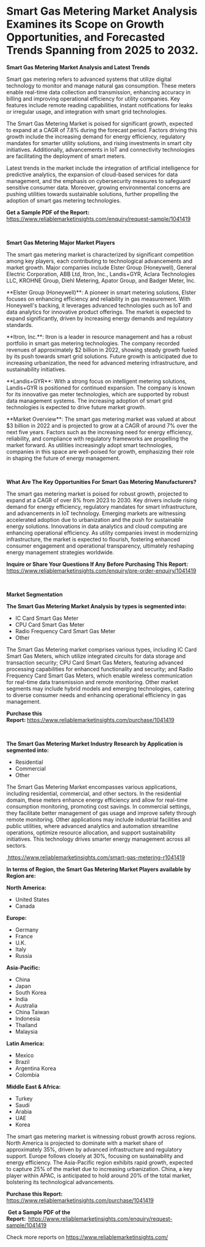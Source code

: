 <p><h1>Smart Gas Metering Market Analysis Examines its Scope on Growth Opportunities, and Forecasted Trends Spanning from 2025 to 2032.</h1></p><p><strong>Smart Gas Metering Market Analysis and Latest Trends</strong></p>
<p><p>Smart gas metering refers to advanced systems that utilize digital technology to monitor and manage natural gas consumption. These meters enable real-time data collection and transmission, enhancing accuracy in billing and improving operational efficiency for utility companies. Key features include remote reading capabilities, instant notifications for leaks or irregular usage, and integration with smart grid technologies.</p><p>The Smart Gas Metering Market is poised for significant growth, expected to expand at a CAGR of 7.8% during the forecast period. Factors driving this growth include the increasing demand for energy efficiency, regulatory mandates for smarter utility solutions, and rising investments in smart city initiatives. Additionally, advancements in IoT and connectivity technologies are facilitating the deployment of smart meters. </p><p>Latest trends in the market include the integration of artificial intelligence for predictive analytics, the expansion of cloud-based services for data management, and the emphasis on cybersecurity measures to safeguard sensitive consumer data. Moreover, growing environmental concerns are pushing utilities towards sustainable solutions, further propelling the adoption of smart gas metering technologies.</p></p>
<p><strong>Get a Sample PDF of the Report:&nbsp;</strong> <a href="https://www.reliablemarketinsights.com/enquiry/request-sample/1041419?utm_campaign=2443&utm_medium=2&utm_source=Github&utm_content=ia&utm_term=22022025&utm_id=smart-gas-metering">https://www.reliablemarketinsights.com/enquiry/request-sample/1041419</a></p>
<p>&nbsp;</p>
<p><strong>Smart Gas Metering Major Market Players</strong></p>
<p><p>The smart gas metering market is characterized by significant competition among key players, each contributing to technological advancements and market growth. Major companies include Elster Group (Honeywell), General Electric Corporation, ABB Ltd, Itron, Inc., Landis+GYR, Aclara Technologies LLC, KROHNE Group, Diehl Metering, Apator Group, and Badger Meter, Inc.</p><p>**Elster Group (Honeywell)**: A pioneer in smart metering solutions, Elster focuses on enhancing efficiency and reliability in gas measurement. With Honeywell's backing, it leverages advanced technologies such as IoT and data analytics for innovative product offerings. The market is expected to expand significantly, driven by increasing energy demands and regulatory standards.</p><p>**Itron, Inc.**: Itron is a leader in resource management and has a robust portfolio in smart gas metering technologies. The company recorded revenues of approximately $2 billion in 2022, showing steady growth fueled by its push towards smart grid solutions. Future growth is anticipated due to increasing urbanization, the need for advanced metering infrastructure, and sustainability initiatives.</p><p>**Landis+GYR**: With a strong focus on intelligent metering solutions, Landis+GYR is positioned for continued expansion. The company is known for its innovative gas meter technologies, which are supported by robust data management systems. The increasing adoption of smart grid technologies is expected to drive future market growth.</p><p>**Market Overview**: The smart gas metering market was valued at about $3 billion in 2022 and is projected to grow at a CAGR of around 7% over the next five years. Factors such as the increasing need for energy efficiency, reliability, and compliance with regulatory frameworks are propelling the market forward. As utilities increasingly adopt smart technologies, companies in this space are well-poised for growth, emphasizing their role in shaping the future of energy management.</p></p>
<p>&nbsp;</p>
<p><strong>What Are The Key Opportunities For Smart Gas Metering Manufacturers?</strong></p>
<p><p>The smart gas metering market is poised for robust growth, projected to expand at a CAGR of over 8% from 2023 to 2030. Key drivers include rising demand for energy efficiency, regulatory mandates for smart infrastructure, and advancements in IoT technology. Emerging markets are witnessing accelerated adoption due to urbanization and the push for sustainable energy solutions. Innovations in data analytics and cloud computing are enhancing operational efficiency. As utility companies invest in modernizing infrastructure, the market is expected to flourish, fostering enhanced consumer engagement and operational transparency, ultimately reshaping energy management strategies worldwide.</p></p>
<p><strong>Inquire or Share Your Questions If Any Before Purchasing This Report:</strong> <a href="https://www.reliablemarketinsights.com/enquiry/pre-order-enquiry/1041419?utm_campaign=2443&utm_medium=2&utm_source=Github&utm_content=ia&utm_term=22022025&utm_id=smart-gas-metering">https://www.reliablemarketinsights.com/enquiry/pre-order-enquiry/1041419</a></p>
<p>&nbsp;</p>
<p><strong>Market Segmentation</strong></p>
<p><strong>The Smart Gas Metering Market Analysis by types is segmented into:</strong></p>
<p><ul><li>IC Card Smart Gas Meter</li><li>CPU Card Smart Gas Meter</li><li>Radio Frequency Card Smart Gas Meter</li><li>Other</li></ul></p>
<p><p>The Smart Gas Metering market comprises various types, including IC Card Smart Gas Meters, which utilize integrated circuits for data storage and transaction security; CPU Card Smart Gas Meters, featuring advanced processing capabilities for enhanced functionality and security; and Radio Frequency Card Smart Gas Meters, which enable wireless communication for real-time data transmission and remote monitoring. Other market segments may include hybrid models and emerging technologies, catering to diverse consumer needs and enhancing operational efficiency in gas management.</p></p>
<p><strong>Purchase this Report:&nbsp;</strong><a href="https://www.reliablemarketinsights.com/purchase/1041419?utm_campaign=2443&utm_medium=2&utm_source=Github&utm_content=ia&utm_term=22022025&utm_id=smart-gas-metering">https://www.reliablemarketinsights.com/purchase/1041419</a></p>
<p>&nbsp;</p>
<p><strong>The Smart Gas Metering Market Industry Research by Application is segmented into:</strong></p>
<p><ul><li>Residential</li><li>Commercial</li><li>Other</li></ul></p>
<p><p>The Smart Gas Metering Market encompasses various applications, including residential, commercial, and other sectors. In the residential domain, these meters enhance energy efficiency and allow for real-time consumption monitoring, promoting cost savings. In commercial settings, they facilitate better management of gas usage and improve safety through remote monitoring. Other applications may include industrial facilities and public utilities, where advanced analytics and automation streamline operations, optimize resource allocation, and support sustainability initiatives. This technology drives smarter energy management across all sectors.</p></p>
<p><a href="https://www.reliablemarketinsights.com/smart-gas-metering-r1041419?utm_campaign=2443&utm_medium=2&utm_source=Github&utm_content=ia&utm_term=22022025&utm_id=smart-gas-metering">&nbsp;https://www.reliablemarketinsights.com/smart-gas-metering-r1041419</a></p>
<p><strong>In terms of Region, the Smart Gas Metering Market Players available by Region are:</strong></p>
<p>
    <p> <strong> North America: </strong>
        <ul>
            <li>United States</li>
            <li>Canada</li>
        </ul>
        </p> 
    <p> <strong> Europe: </strong>
        <ul>
            <li>Germany</li>
            <li>France</li>
            <li>U.K.</li>
            <li>Italy</li>
            <li>Russia</li>
        </ul>
        </p> 
    <p> <strong> Asia-Pacific: </strong>
        <ul>
            <li>China</li>
            <li>Japan</li>
            <li>South Korea</li>
            <li>India</li>
            <li>Australia</li>
            <li>China Taiwan</li>
            <li>Indonesia</li>
            <li>Thailand</li>
            <li>Malaysia</li>
        </ul>
        </p> 
    <p> <strong> Latin America: </strong>
        <ul>
            <li>Mexico</li>
            <li>Brazil</li>
            <li>Argentina Korea</li>
            <li>Colombia</li>
        </ul>
        </p> 
    <p> <strong> Middle East & Africa: </strong>
        <ul>
            <li>Turkey</li>
            <li>Saudi</li>
            <li>Arabia</li>
            <li>UAE</li>
            <li>Korea</li>
        </ul>
    </p>
    </p>
<p><p>The smart gas metering market is witnessing robust growth across regions. North America is projected to dominate with a market share of approximately 35%, driven by advanced infrastructure and regulatory support. Europe follows closely at 30%, focusing on sustainability and energy efficiency. The Asia-Pacific region exhibits rapid growth, expected to capture 25% of the market due to increasing urbanization. China, a key player within APAC, is anticipated to hold around 20% of the total market, bolstering its technological advancements.</p></p>
<p><strong>Purchase this Report: </strong><a href="https://www.reliablemarketinsights.com/purchase/1041419?utm_campaign=2443&utm_medium=2&utm_source=Github&utm_content=ia&utm_term=22022025&utm_id=smart-gas-metering">https://www.reliablemarketinsights.com/purchase/1041419</a></p>
<p>&nbsp;<strong>Get a Sample PDF of the Report:&nbsp;&nbsp;</strong><a href="https://www.reliablemarketinsights.com/enquiry/request-sample/1041419?utm_campaign=2443&utm_medium=2&utm_source=Github&utm_content=ia&utm_term=22022025&utm_id=smart-gas-metering">https://www.reliablemarketinsights.com/enquiry/request-sample/1041419</a></p>
<p><strong></strong></p>
<p>Check more reports on <a href="https://www.reliablemarketinsights.com/?utm_campaign=2443&utm_medium=2&utm_source=Github&utm_content=ia&utm_term=22022025&utm_id=smart-gas-metering">https://www.reliablemarketinsights.com/</a></p>
